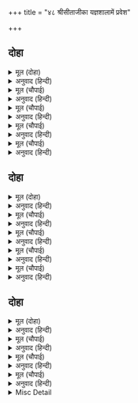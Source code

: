 +++
title = "४८ श्रीसीताजीका यज्ञशालामें प्रवेश"

+++


## दोहा


<details><summary>मूल (दोहा)</summary>

जानि सुअवसरु सीय तब पठई जनक बोलाइ।  
चतुर सखीं सुंदर सकल सादर चलीं लवाइ॥ २४६॥
</details>

<details><summary>अनुवाद (हिन्दी)</summary>

तब सुअवसर जानकर जनकजीने सीताजीको बुला भेजा। सब चतुर और सुन्दर सखियाँ आदरपूर्वक उन्हें लिवा चलीं॥ २४६॥
</details>

<details><summary>मूल (चौपाई)</summary>

सिय सोभा नहिं जाइ बखानी।  
जगदंबिका रूप गुन खानी॥  
उपमा सकल मोहि लघु लागीं।  
प्राकृत नारि अंग अनुरागीं॥
</details>

<details><summary>अनुवाद (हिन्दी)</summary>

रूप और गुणोंकी खान जगज्जननी जानकीजीकी शोभाका वर्णन नहीं हो सकता। उनके लिये मुझे (काव्यकी) सब उपमाएँ तुच्छ लगती हैं; क्योंकि वे लौकिक स्त्रियोंके अंगोंसे अनुराग रखनेवाली हैं (अर्थात् वे जगत् की स्त्रियोंके अंगोंको दी जाती हैं)। (काव्यकी उपमाएँ सब त्रिगुणात्मक, मायिक जगत् से ली गयी हैं, उन्हें भगवान् की स्वरूपाशक्ति श्रीजानकीजीके अप्राकृत, चिन्मय अंगोंके लिये प्रयुक्त करना उनका अपमान करना और अपनेको उपहासास्पद बनाना है)॥ १॥
</details>

<details><summary>मूल (चौपाई)</summary>

सिय बरनिअ तेइ उपमा देई।  
कुकबि कहाइ अजसु को लेई॥  
जौं पटतरिअ तीय सम सीया।  
जग असि जुबति कहाँ कमनीया॥
</details>

<details><summary>अनुवाद (हिन्दी)</summary>

सीताजीके वर्णनमें उन्हीं उपमाओंको देकर कौन कुकवि कहलाये और अपयशका भागी बने (अर्थात् सीताजीके लिये उन उपमाओंका प्रयोग करना सुकविके पदसे च्युत होना और अपकीर्ति मोल लेना है, कोई भी सुकवि ऐसी नादानी एवं अनुचित कार्य नहीं करेगा।) यदि किसी स्त्रीके साथ सीताजीकी तुलना की जाय तो जगत् में ऐसी सुन्दर युवती है ही कहाँ (जिसकी उपमा उन्हें दी जाय)॥ २॥
</details>

<details><summary>मूल (चौपाई)</summary>

गिरा मुखर तन अरध भवानी।  
रति अति दुखित अतनु पति जानी॥  
बिष बारुनी बंधु प्रिय जेही।  
कहिअ रमासम किमि बैदेही॥
</details>

<details><summary>अनुवाद (हिन्दी)</summary>

(पृथ्वीकी स्त्रियोंकी तो बात ही क्या, देवताओंकी स्त्रियोंको भी यदि देखा जाय तो हमारी अपेक्षा कहीं अधिक दिव्य और सुन्दर हैं, तो उनमें ) सरस्वती तो बहुत बोलनेवाली हैं; पार्वती अर्द्धांगिनी हैं (अर्थात् अर्द्ध-नारीनटेश्वरके रूपमें उनका आधा ही अंग स्त्रीका है, शेष आधा अंग पुरुष—शिवजीका है), कामदेवकी स्त्री रति पतिको बिना शरीरका (अनंग) जानकर बहुत दुखी रहती है और जिनके विष और मद्य-जैसे (समुद्रसे उत्पन्न होनेके नाते) प्रिय भाई हैं, उन लक्ष्मीके समान तो जानकीजीको कहा ही कैसे जाय॥ ३॥
</details>

<details><summary>मूल (चौपाई)</summary>

जौं छबि सुधा पयोनिधि होई।  
परम रूपमय कच्छपु सोई॥  
सोभा रजु मंदरु सिंगारू।  
मथै पानि पंकज निज मारू॥
</details>

<details><summary>अनुवाद (हिन्दी)</summary>

(जिन लक्ष्मीजीकी बात ऊपर कही गयी है वे निकली थीं खारे समुद्रसे, जिसको मथनेके लिये भगवान् ने अति कर्कश पीठवाले कच्छपका रूप धारण किया, रस्सी बनायी गयी महान् विषधर वासुकि नागकी, मथानीका कार्य किया अतिशय कठोर मन्दराचल पर्वतने और उसे मथा सारे देवताओं और दैत्योंने मिलकर। जिन लक्ष्मीको अतिशय शोभाकी खान और अनुपम सुन्दरी कहते हैं, उनको प्रकट करनेमें हेतु बने ये सब असुन्दर एवं स्वाभाविक ही कठोर उपकरण। ऐसे उपकरणोंसे प्रकट हुई लक्ष्मी श्रीजानकीजीकी समताको कैसे पा सकती हैं। हाँ, इसके विपरीत) यदि छबिरूपी अमृतका समुद्र हो, परम रूपमय कच्छप हो, शोभारूप रस्सी हो, शृंगार (रस) पर्वत हो और (उस छबिके समुद्रको) स्वयं कामदेव अपने ही करकमलसे मथे,॥ ४॥
</details>

## दोहा


<details><summary>मूल (दोहा)</summary>

एहि बिधि उपजै लच्छि जब सुंदरता सुख मूल।  
तदपि सकोच समेत कबि कहहिं सीय समतूल॥ २४७॥
</details>

<details><summary>अनुवाद (हिन्दी)</summary>

इस प्रकार (का संयोग होनेसे) जब सुन्दरता और सुखकी मूल लक्ष्मी उत्पन्न हो, तो भी कवि लोग उसे (बहुत) संकोचके साथ सीताजीके समान कहेंगे॥ २४७॥  
(जिस सुन्दरताके समुद्रको कामदेव मथेगा वह सुन्दरता भी प्राकृत, लौकिक सुन्दरता ही होगी; क्योंकि कामदेव स्वयं भी त्रिगुणमयी प्रकृतिका ही विकार है। अतः उस सुन्दरताको मथकर प्रकट की हुई लक्ष्मी भी उपर्युक्त लक्ष्मीकी अपेक्षा कहीं अधिक सुन्दर और दिव्य होनेपर भी होगी प्राकृत ही, अतः उसके साथ भी जानकीजीकी तुलना करना कविके लिये बड़े संकोचकी बात होगी। जिस सुन्दरतासे जानकीजीका दिव्यातिदिव्य परम दिव्य विग्रह बना है वह सुन्दरता उपर्युक्त सुन्दरतासे भिन्न अप्राकृत है—वस्तुतः लक्ष्मीजीका अप्राकृत रूप भी यही है। वह कामदेवके मथनेमें नहीं आ सकती और वह जानकीजीका स्वरूप ही है, अतः उनसे भिन्न नहीं, और उपमा दी जाती है भिन्न वस्तुके साथ। इसके अतिरिक्त जानकीजी प्रकट हुई हैं स्वयं अपनी महिमासे, उन्हें प्रकट करनेके लिये किसी भिन्न उपकरणकी अपेक्षा नहीं है। अर्थात् शक्ति शक्तिमान् से अभिन्न, अद्वैत-तत्त्व है, अतएव अनुपमेय है, यही गूढ़ दार्शनिक तत्त्व भक्तशिरोमणि कविने इस अभूतोपमालङ्कारके द्वारा बड़ी सुन्दरतासे व्यक्त किया है।)
</details>

<details><summary>मूल (चौपाई)</summary>

चलीं संग लै सखीं सयानी।  
गावत गीत मनोहर बानी॥  
सोह नवल तनु सुंदर सारी।  
जगत जननि अतुलित छबि भारी॥
</details>

<details><summary>अनुवाद (हिन्दी)</summary>

सयानी सखियाँ सीताजीको साथ लेकर मनोहर वाणीसे गीत गाती हुई चलीं। सीताजीके नवल शरीरपर सुन्दर साड़ी सुशोभित है। जगज्जननीकी महान् छबि अतुलनीय है॥ १॥
</details>

<details><summary>मूल (चौपाई)</summary>

भूषन सकल सुदेस सुहाए।  
अंग अंग रचि सखिन्ह बनाए॥  
रंगभूमि जब सिय पगु धारी।  
देखि रूप मोहे नर नारी॥
</details>

<details><summary>अनुवाद (हिन्दी)</summary>

सब आभूषण अपनी-अपनी जगहपर शोभित हैं, जिन्हें सखियोंने अंग-अंगमें भलीभाँति सजाकर पहनाया है। जब सीताजीने रंगभूमिमें पैर रखा, तब उनका (दिव्य) रूप देखकर स्त्री-पुरुष—सभी मोहित हो गये॥ २॥
</details>

<details><summary>मूल (चौपाई)</summary>

हरषि सुरन्ह दुंदुभीं बजाईं।  
बरषि प्रसून अपछरा गाईं॥  
पानि सरोज सोह जयमाला।  
अवचट चितए सकल भुआला॥
</details>

<details><summary>अनुवाद (हिन्दी)</summary>

देवताओंने हर्षित होकर नगाड़े बजाये और पुष्प बरसाकर अप्सराएँ गाने लगीं। सीताजीके करकमलोंमें जयमाला सुशोभित है। सब राजा चकित होकर अचानक उनकी ओर देखने लगे॥ ३॥
</details>

<details><summary>मूल (चौपाई)</summary>

सीय चकित चित रामहि चाहा।  
भए मोहबस सब नरनाहा॥  
मुनि समीप देखे दोउ भाई।  
लगे ललकि लोचन निधि पाई॥
</details>

<details><summary>अनुवाद (हिन्दी)</summary>

सीताजी चकित चित्तसे श्रीरामजीको देखने लगीं, तब सब राजालोग मोहके वश हो गये। सीताजीने मुनिके पास (बैठे हुए) दोनों भाइयोंको देखा तो उनके नेत्र अपना खजाना पाकर ललचाकर वहीं (श्रीरामजीमें) जा लगे (स्थिर हो गये)॥ ४॥
</details>

## दोहा


<details><summary>मूल (दोहा)</summary>

गुरजन लाज समाजु बड़ देखि सीय सकुचानि।  
लागि बिलोकन सखिन्ह तन रघुबीरहि उर आनि॥ २४८॥
</details>

<details><summary>अनुवाद (हिन्दी)</summary>

परन्तु गुरुजनोंकी लाजसे तथा बहुत बड़े समाजको देखकर सीताजी सकुचा गयीं। वे श्रीरामचन्द्रजीको हृदयमें लाकर सखियोंकी ओर देखने लगीं॥ २४८॥
</details>

<details><summary>मूल (चौपाई)</summary>

राम रूपु अरु सिय छबि देखें।  
नर नारिन्ह परिहरीं निमेषें॥  
सोचहिं सकल कहत सकुचाहीं।  
बिधि सन बिनय करहिं मन माहीं॥
</details>

<details><summary>अनुवाद (हिन्दी)</summary>

श्रीरामचन्द्रजीका रूप और सीताजीकी छबि देखकर स्त्री-पुरुषोंने पलक मारना छोड़ दिया (सब एकटक उन्हींको देखने लगे)। सभी अपने मनमें सोचते हैं, पर कहते सकुचाते हैं। मन-ही-मन वे विधातासे विनय करते हैं—॥ १॥
</details>

<details><summary>मूल (चौपाई)</summary>

हरु बिधि बेगि जनक जड़ताई।  
मति हमारि असि देहि सुहाई॥  
बिनु बिचार पनु तजि नरनाहू।  
सीय राम कर करै बिबाहू॥
</details>

<details><summary>अनुवाद (हिन्दी)</summary>

हे विधाता! जनककी मूढ़ताको शीघ्र हर लीजिये और हमारी ही ऐसी सुन्दर बुद्धि उन्हें दीजिये कि जिससे बिना ही विचार किये राजा अपना प्रण छोड़कर सीताजीका विवाह रामजीसे कर दें॥ २॥
</details>

<details><summary>मूल (चौपाई)</summary>

जगु भल कहिहि भाव सब काहू।  
हठ कीन्हें अंतहुँ उर दाहू॥  
एहिं लालसाँ मगन सब लोगू।  
बरु साँवरो जानकी जोगू॥
</details>

<details><summary>अनुवाद (हिन्दी)</summary>

संसार उन्हें भला कहेगा, क्योंकि यह बात सब किसीको अच्छी लगती है। हठ करनेसे अन्तमें भी हृदय जलेगा। सब लोग इसी लालसामें मग्न हो रहे हैं कि जानकीजीके योग्य वर तो यह साँवला ही है॥ ३॥
</details>

<details><summary>Misc Detail</summary>


</details>
